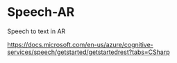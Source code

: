 # Speech-AR
Speech to text in AR

https://docs.microsoft.com/en-us/azure/cognitive-services/speech/getstarted/getstartedrest?tabs=CSharp
